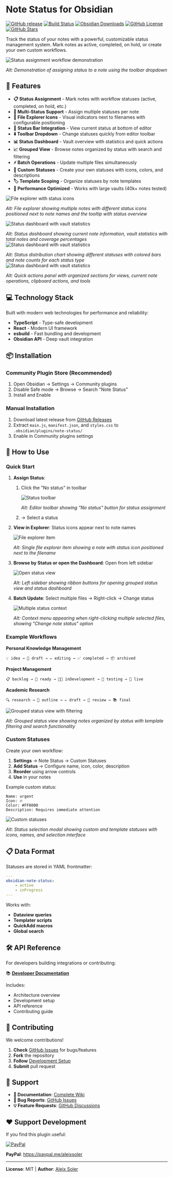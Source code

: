 # Note Status for Obsidian

[![GitHub release](https://img.shields.io/github/v/release/devonthesofa/obsidian-note-status)](https://github.com/devonthesofa/obsidian-note-status/releases)
[![Build Status](https://img.shields.io/github/actions/workflow/status/devonthesofa/obsidian-note-status/release.yml)](https://github.com/devonthesofa/obsidian-note-status/actions)
[![Obsidian Downloads](https://img.shields.io/badge/dynamic/json?logo=obsidian&color=%23483699&label=downloads&query=%24%5B%22note-status%22%5D.downloads&url=https%3A%2F%2Fraw.githubusercontent.com%2Fobsidianmd%2Fobsidian-releases%2Fmaster%2Fcommunity-plugin-stats.json)](https://obsidian.md/plugins?id=note-status)
[![GitHub License](https://img.shields.io/github/license/devonthesofa/obsidian-note-status)](https://github.com/devonthesofa/obsidian-note-status/blob/master/LICENSE)
[![GitHub Stars](https://img.shields.io/github/stars/devonthesofa/obsidian-note-status)](https://github.com/devonthesofa/obsidian-note-status/stargazers)

Track the status of your notes with a powerful, customizable status management system. Mark notes as active, completed, on hold, or create your own custom workflows.

![Status assignment workflow demonstration](images/status-assignment-demo.png)

_Alt: Demonstration of assigning status to a note using the toolbar dropdown_

## 🎯 Features

- **📋 Status Assignment** - Mark notes with workflow statuses (active, completed, on hold, etc.)
- **🎯 Multi-Status Support** - Assign multiple statuses per note
- **📁 File Explorer Icons** - Visual indicators next to filenames with configurable positioning
- **🧭 Status Bar Integration** - View current status at bottom of editor
- **⬇️ Toolbar Dropdown** - Change statuses quickly from editor toolbar
- **📊 Status Dashboard** - Vault overview with statistics and quick actions
- **📈 Grouped View** - Browse notes organized by status with search and filtering
- **⚡ Batch Operations** - Update multiple files simultaneously
- **🎨 Custom Statuses** - Create your own statuses with icons, colors, and descriptions
- **🏷️ Template Scoping** - Organize statuses by note templates
- **🚀 Performance Optimized** - Works with large vaults (40k+ notes tested)

![File explorer with status icons](images/file-explorer-status-icons.png)

_Alt: File explorer showing multiple notes with different status icons positioned next to note names and the tooltip with status overview_

![Status dashboard with vault statistics](images/status-dashboard-overview1.png)

_Alt: Status dashboard showing current note information, vault statistics with total notes and coverage percentages_
![Status dashboard with vault statistics](images/status-dashboard-overview2.png)

_Alt: Status distribution chart showing different statuses with colored bars and note counts for each status type_
![Status dashboard with vault statistics](images/status-dashboard-overview3.png)

_Alt: Quick actions panel with organized sections for views, current note operations, clipboard actions, and tools_

## 💻 Technology Stack

Built with modern web technologies for performance and reliability:

- **TypeScript** - Type-safe development
- **React** - Modern UI framework
- **esbuild** - Fast bundling and development
- **Obsidian API** - Deep vault integration

## 📦 Installation

### Community Plugin Store (Recommended)

1. Open Obsidian → Settings → Community plugins
2. Disable Safe mode → Browse → Search "Note Status"
3. Install and Enable

### Manual Installation

1. Download latest release from [GitHub Releases](https://github.com/devonthesofa/obsidian-note-status/releases)
2. Extract `main.js`, `manifest.json`, and `styles.css` to `.obsidian/plugins/note-status/`
3. Enable in Community plugins settings

## 🚀 How to Use

### Quick Start

1. **Assign Status**:

    1. Click the "No status" in toolbar

        ![Status toolbar](images/no-status-toolbar.png)

        _Alt: Editor toolbar showing "No status" button for status assignment_

    2. → Select a status

2. **View in Explorer**: Status icons appear next to note names

    ![File explorer item](images/file-explorer-item.png)

    _Alt: Single file explorer item showing a note with status icon positioned next to the filename_

3. **Browse by Status or open the Dashboard**: Open from left sidebar

    ![Open status view](images/open-view-buttons.png)

    _Alt: Left sidebar showing ribbon buttons for opening grouped status view and status dashboard_

4. **Batch Update**: Select multiple files → Right-click → Change status

    ![Multiple status context](images/change-multiple-statuses.png)

    _Alt: Context menu appearing when right-clicking multiple selected files, showing "Change note status" option_

### Example Workflows

**Personal Knowledge Management**

```
💡 idea → 📝 draft → ✏️ editing → ✅ completed → 📦 archived
```

**Project Management**

```
📋 backlog → 🚦 ready → 👨‍💻 inDevelopment → 🧪 testing → 🚀 live
```

**Academic Research**

```
🔍 research → 📑 outline → ✏️ draft → 🔬 review → 📚 final
```

![Grouped status view with filtering](images/grouped-status-filtering.png)

_Alt: Grouped status view showing notes organized by status with template filtering and search functionality_

### Custom Statuses

Create your own workflow:

1. **Settings** → Note Status → Custom Statuses
2. **Add Status** → Configure name, icon, color, description
3. **Reorder** using arrow controls
4. **Use** in your notes

Example custom status:

```
Name: urgent
Icon: 🔥
Color: #FF0000
Description: Requires immediate attention
```

![Custom statuses](images/custom-status-change.png)

_Alt: Status selection modal showing custom and template statuses with icons, names, and selection interface_

## 📋 Data Format

Statuses are stored in YAML frontmatter:

```yaml
---
obsidian-note-status:
    - active
    - inProgress
---
```

Works with:

- **Dataview queries**
- **Templater scripts**
- **QuickAdd macros**
- **Global search**

## 🛠️ API Reference

For developers building integrations or contributing:

📚 **[Developer Documentation](https://github.com/devonthesofa/obsidian-note-status/wiki)**

Includes:

- Architecture overview
- Development setup
- API reference
- Contributing guide

## 🤝 Contributing

We welcome contributions!

1. **Check** [GitHub Issues](https://github.com/devonthesofa/obsidian-note-status/issues) for bugs/features
2. **Fork** the repository
3. **Follow** [Development Setup](https://github.com/devonthesofa/obsidian-note-status/wiki/🔧-Development-Setup)
4. **Submit** pull request

## 🐛 Support

- **📖 Documentation**: [Complete Wiki](https://github.com/devonthesofa/obsidian-note-status/wiki)
- **🐞 Bug Reports**: [GitHub Issues](https://github.com/devonthesofa/obsidian-note-status/issues)
- **💡 Feature Requests**: [GitHub Discussions](https://github.com/devonthesofa/obsidian-note-status/discussions)

## ❤️ Support Development

If you find this plugin useful:

[![PayPal](https://img.shields.io/badge/PayPal-00457C?style=for-the-badge&logo=paypal&logoColor=white)](https://paypal.me/aleixsoler)

**PayPal**: https://paypal.me/aleixsoler

---

**License**: MIT | **Author**: [Aleix Soler](https://aleixsoler.com)
